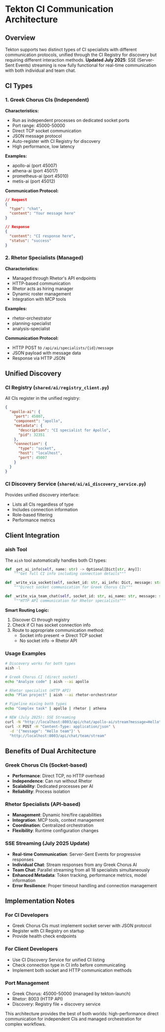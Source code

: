 # Tekton CI Communication Architecture

## Overview
Tekton supports two distinct types of CI specialists with different communication protocols, unified through the CI Registry for discovery but requiring different interaction methods. **Updated July 2025**: SSE (Server-Sent Events) streaming is now fully functional for real-time communication with both individual and team chat.

## CI Types

### 1. Greek Chorus CIs (Independent)
**Characteristics:**
- Run as independent processes on dedicated socket ports
- Port range: 45000-50000
- Direct TCP socket communication
- JSON message protocol
- Auto-register with CI Registry for discovery
- High performance, low latency

**Examples:**
- apollo-ai (port 45007)
- athena-ai (port 45017) 
- prometheus-ai (port 45010)
- metis-ai (port 45012)

**Communication Protocol:**
```json
// Request
{
  "type": "chat",
  "content": "Your message here"
}

// Response
{
  "content": "CI response here",
  "status": "success"
}
```

### 2. Rhetor Specialists (Managed)
**Characteristics:**
- Managed through Rhetor's API endpoints
- HTTP-based communication
- Rhetor acts as hiring manager
- Dynamic roster management
- Integration with MCP tools

**Examples:**
- rhetor-orchestrator
- planning-specialist
- analysis-specialist

**Communication Protocol:**
- HTTP POST to `/api/ai/specialists/{id}/message`
- JSON payload with message data
- Response via HTTP JSON

## Unified Discovery

### CI Registry (`shared/ai/registry_client.py`)
All CIs register in the unified registry:
```json
{
  "apollo-ai": {
    "port": 45007,
    "component": "apollo",
    "metadata": {
      "description": "CI specialist for Apollo",
      "pid": 32351
    },
    "connection": {
      "type": "socket",
      "host": "localhost",
      "port": 45007
    }
  }
}
```

### CI Discovery Service (`shared/ai/ai_discovery_service.py`)
Provides unified discovery interface:
- Lists all CIs regardless of type
- Includes connection information
- Role-based filtering
- Performance metrics

## Client Integration

### aish Tool
The `aish` tool automatically handles both CI types:

```python
def _get_ai_info(self, name: str) -> Optional[Dict[str, Any]]:
    """Get full CI info including connection details"""

def _write_via_socket(self, socket_id: str, ai_info: Dict, message: str) -> bool:
    """Direct socket communication for Greek Chorus CIs"""

def _write_via_team_chat(self, socket_id: str, ai_name: str, message: str) -> bool:
    """HTTP API communication for Rhetor specialists"""
```

**Smart Routing Logic:**
1. Discover CI through registry
2. Check if CI has socket connection info
3. Route to appropriate communication method:
   - Socket info present → Direct TCP socket
   - No socket info → Rhetor API

### Usage Examples

```bash
# Discovery works for both types
aish -l

# Greek Chorus CI (direct socket)
echo "Analyze code" | aish --ai apollo

# Rhetor specialist (HTTP API)  
echo "Plan project" | aish --ai rhetor-orchestrator

# Pipeline mixing both types
echo "Complex task" | apollo | rhetor | athena

# NEW (July 2025): SSE Streaming
curl -N "http://localhost:8003/api/chat/apollo-ai/stream?message=Hello"
curl -X POST -H "Content-Type: application/json" \
  -d '{"message": "Hello team"}' \
  "http://localhost:8003/api/chat/team/stream"
```

## Benefits of Dual Architecture

### Greek Chorus CIs (Socket-based)
- **Performance**: Direct TCP, no HTTP overhead
- **Independence**: Can run without Rhetor
- **Scalability**: Dedicated processes per AI
- **Reliability**: Process isolation

### Rhetor Specialists (API-based)
- **Management**: Dynamic hire/fire capabilities
- **Integration**: MCP tools, context management
- **Coordination**: Centralized orchestration
- **Flexibility**: Runtime configuration changes

### SSE Streaming (July 2025 Update)
- **Real-time Communication**: Server-Sent Events for progressive responses
- **Individual Chat**: Stream responses from any Greek Chorus AI
- **Team Chat**: Parallel streaming from all 18 specialists simultaneously
- **Enhanced Metadata**: Token tracking, performance metrics, model information
- **Error Resilience**: Proper timeout handling and connection management

## Implementation Notes

### For CI Developers
- Greek Chorus CIs must implement socket server with JSON protocol
- Register with CI Registry on startup
- Provide health check endpoints

### For Client Developers
- Use CI Discovery Service for unified CI listing
- Check connection type in CI info before communicating
- Implement both socket and HTTP communication methods

### Port Management
- Greek Chorus: 45000-50000 (managed by tekton-launch)
- Rhetor: 8003 (HTTP API)
- Discovery: Registry file + discovery service

This architecture provides the best of both worlds: high-performance direct communication for independent CIs and managed orchestration for complex workflows.
